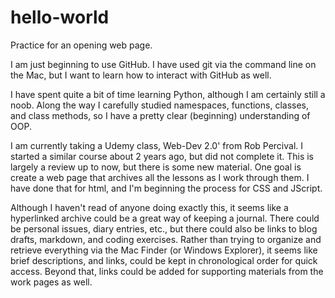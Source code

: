 # hello-world
Practice for an opening web page.

I am just beginning to use GitHub. I have used git via the command line on the Mac, but
I want to learn how to interact with GitHub as well. 

I have spent quite a bit of time learning Python, although I am certainly still a noob. Along the way I carefully studied namespaces, functions, classes, and class methods, so I have a pretty clear (beginning) understanding of OOP.

I am currently taking a Udemy class, Web-Dev 2.0' from Rob Percival. I started a similar course about 2 years ago, but did not complete it. This is largely a review up to now, but there is some new material. One goal is create a web page that archives all the lessons as I work through them. I have done that for html, and I'm beginning the process for CSS and JScript.

Although I haven't read of anyone doing exactly this, it seems like a hyperlinked archive could be a great way of keeping a journal. There could be personal issues, diary entries, etc., but there could also be links to blog drafts, markdown, and coding exercises. Rather than trying to organize and retrieve everything via the Mac Finder (or Windows Explorer), it seems like brief descriptions, and links, could be kept in chronological order for quick access. Beyond that, links could be added for supporting materials from the work pages as well. 
